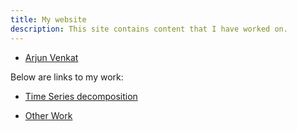 ```yaml
---
title: My website
description: This site contains content that I have worked on.
---
```


- [Arjun Venkat](/arjunvenkat/index.md)

Below are links to my work:

- [Time Series decomposition](/timeseries/index.md)

- [Other Work](/otherwork/index.md)
